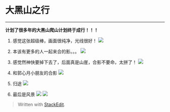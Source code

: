 
# 大黑山之行


----------
**计划了很多年的大黑山爬山计划终于成行！！！**

1. 感觉这张超级棒，画面很纯净，光线很好！
![](http://ww3.sinaimg.cn/large/a1e76323jw1ewswt79v1vj21kw16otzr.jpg)

2. 本该有更多的人一起来合的影。。。
![](http://ww1.sinaimg.cn/large/a1e76323jw1ewswtz77ncj21kw23ukj1.jpg)

3. 感觉然神快要掉下去了，后面真是山崖，合影不要命，太拼了！
![](http://ww3.sinaimg.cn/large/a1e76323jw1ewswux1ud6j20zk0qo7i3.jpg)

4. 和郭心月小朋友的合影
![](http://ww4.sinaimg.cn/large/a1e76323jw1ewsx12u00xj21kw23ue81.jpg)

5. 归途
![](http://ww1.sinaimg.cn/large/a1e76323jw1ewsx3eemjaj21kw16o4qp.jpg)

6. 最后是风景
![](http://ww3.sinaimg.cn/large/a1e76323jw1ewsx410euwj21kw16oe0n.jpg)
![](http://ww2.sinaimg.cn/large/a1e76323jw1ewtjnvpnr5j21kw16o1kx.jpg)
> Written with [StackEdit](https://stackedit.io/).